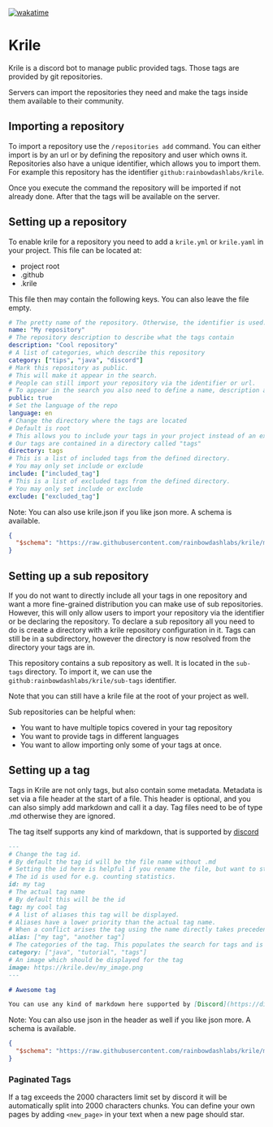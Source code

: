 [![wakatime](https://wakatime.com/badge/user/59659c8f-065c-4750-9d78-132c2e51f4bf/project/84590aa1-1fc9-4672-bfbf-7fc9e2174572.svg)](https://wakatime.com/badge/user/59659c8f-065c-4750-9d78-132c2e51f4bf/project/84590aa1-1fc9-4672-bfbf-7fc9e2174572)

# Krile

Krile is a discord bot to manage public provided tags.
Those tags are provided by git repositories.

Servers can import the repositories they need and make the tags inside them available to their community.

## Importing a repository

To import a repository use the `/repositories add` command. 
You can either import is by an url or by defining the repository and user which owns it.
Repositories also have a unique identifier, which allows you to import them.
For example this repository has the identifier `github:rainbowdashlabs/krile`.

Once you execute the command the repository will be imported if not already done.
After that the tags will be available on the server.

## Setting up a repository

To enable krile for a repository you need to add a `krile.yml` or `krile.yaml` in your project.
This file can be located at:
- project root
- .github
- .krile

This file then may contain the following keys. 
You can also leave the file empty.

```yaml
# The pretty name of the repository. Otherwise, the identifier is used.
name: "My repository"
# The repository description to describe what the tags contain
description: "Cool repository"
# A list of categories, which describe this repository
category: ["tips", "java", "discord"]
# Mark this repository as public.
# This will make it appear in the search.
# People can still import your repository via the identifier or url.
# To appear in the search you also need to define a name, description and set a language
public: true
# Set the language of the repo
language: en
# Change the directory where the tags are located
# Default is root
# This allows you to include your tags in your project instead of an extra repository.
# Our tags are contained in a directory called "tags"
directory: tags
# This is a list of included tags from the defined directory.
# You may only set include or exclude
include: ["included_tag"]
# This is a list of excluded tags from the defined directory.
# You may only set include or exclude
exclude: ["excluded_tag"]
```

Note: You can also use krile.json if you like json more. A schema is available.
```json
{
  "$schema": "https://raw.githubusercontent.com/rainbowdashlabs/krile/main/.github/repository_schema.json"
}
```

## Setting up a sub repository

If you do not want to directly include all your tags in one repository and want a more fine-grained distribution you can make use of sub repositories.
However, this will only allow users to import your repository via the identifier or be declaring the repository.
To declare a sub repository all you need to do is create a directory with a krile repository configuration in it.
Tags can still be in a subdirectory, however the directory is now resolved from the directory your tags are in.

This repository contains a sub repository as well. 
It is located in the `sub-tags` directory.
To import it, we can use the `github:rainbowdashlabs/krile/sub-tags` identifier.

Note that you can still have a krile file at the root of your project as well.

Sub repositories can be helpful when:
- You want to have multiple topics covered in your tag repository
- You want to provide tags in different languages
- You want to allow importing only some of your tags at once.

## Setting up a tag

Tags in Krile are not only tags, but also contain some metadata.
Metadata is set via a file header at the start of a file.
This header is optional, and you can also simply add markdown and call it a day.
Tag files need to be of type .md otherwise they are ignored.

The tag itself supports any kind of markdown, that is supported by [discord](https://support.discord.com/hc/en-us/articles/210298617-Markdown-Text-101-Chat-Formatting-Bold-Italic-Underline-)

```md
---
# Change the tag id.
# By default the tag id will be the file name without .md
# Setting the id here is helpful if you rename the file, but want to stick with the id.
# The id is used for e.g. counting statistics.
id: my tag
# The actual tag name
# By default this will be the id
tag: my cool tag
# A list of aliases this tag will be displayed.
# Aliases have a lower priority than the actual tag name.
# When a conflict arises the tag using the name directly takes precedence.
alias: ["my tag", "another tag"]
# The categories of the tag. This populates the search for tags and is also used in the discovery feature.
category: ["java", "tutorial", "tags"]
# An image which should be displayed for the tag
image: https://krile.dev/my_image.png
---

# Awesome tag

You can use any kind of markdown here supported by [Discord](https://discord.com)
```

Note: You can also use json in the header as well if you like json more. A schema is available.

```json
{
  "$schema": "https://raw.githubusercontent.com/rainbowdashlabs/krile/main/.github/tag_schema.json"
}
```

### Paginated Tags
If a tag exceeds the 2000 characters limit set by discord it will be automatically split into 2000 characters chunks.
You can define your own pages by adding `<new_page>` in your text when a new page should star. 
